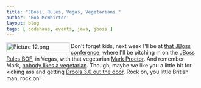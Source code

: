 ```yaml
---
title: "JBoss, Rules, Vegas, Vegetarians "
author: 'Bob McWhirter'
layout: blog
tags: [ codehaus, events, java, jboss ]
---
```

<img width="166" height="25" align="left" title="Picture 12.png" id="image54" alt="Picture 12.png" src="/blog/assets/Picture%2012.png"/>Don't forget kids, next week I'll be at <a href="http://www.jbossworld.com/index.htm">that JBoss conference</a>, where I'll be pitching in on the <a href="http://www.jbossworld.com/agenda_wednesday_schedule.htm#rulesbest">JBoss Rules BOF</a>, in Vegas, with that vegetarian <a href="http://www.jbossworld.com/featured.htm#proctor">Mark Proctor</a>.  And remember Mark, <a href="http://cgi.ebay.com/NOBODY-LIKES-A-VEGETARIAN-NEW-HUMOR-SHIRT-3X_W0QQitemZ4417877491QQcategoryZ43400QQcmdZViewItem#ebayphotohosting">nobody likes a vegetarian</a>.  Though, maybe we like you a little bit for kicking ass and getting <a href="http://www.jboss.com/products/rules">Drools 3.0 out the door</a>.  Rock on, you little British man, rock on!
